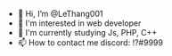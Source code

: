 - 👋 Hi, I’m @LeThang001
- 👀 I'm interested in web developer
- 🌱 I'm currently studying Js, PHP, C++
- 📫 How to contact me discord: !?#9999




